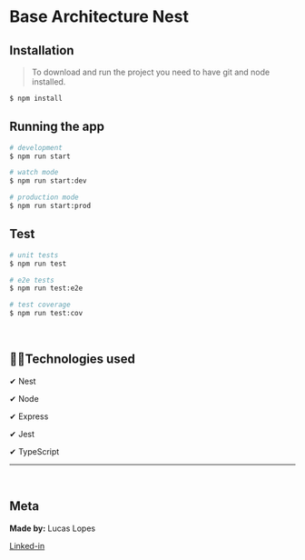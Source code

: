 # Base Architecture Nest

## Installation

> To download and run the project you need to have git and node installed.

```bash
$ npm install
```

## Running the app

```bash
# development
$ npm run start

# watch mode
$ npm run start:dev

# production mode
$ npm run start:prod
```

## Test

```bash
# unit tests
$ npm run test

# e2e tests
$ npm run test:e2e

# test coverage
$ npm run test:cov
```

<br>

## 👨‍💻Technologies used

✔ Nest

✔ Node

✔ Express

✔ Jest

✔ TypeScript

---

<br/>

## Meta

**Made by:** Lucas Lopes

[Linked-in](https://www.linkedin.com/in/lucas-lopes-840965190/ 'My Linked-in')
